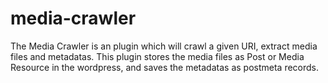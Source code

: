 media-crawler
=============

The Media Crawler is an plugin which will crawl a given URI, extract media files and metadatas. This plugin stores the media files as Post or Media Resource in the wordpress, and saves the metadatas as postmeta records.
